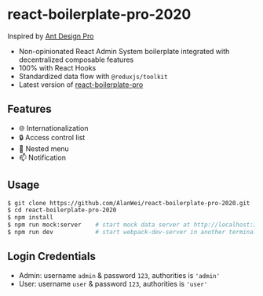 # react-boilerplate-pro-2020

Inspired by [Ant Design Pro](https://pro.ant.design/)

* Non-opinionated React Admin System boilerplate integrated with decentralized composable features
* 100% with React Hooks
* Standardized data flow with `@reduxjs/toolkit`
* Latest version of [react-boilerplate-pro](https://github.com/AlanWei/react-boilerplate-pro)

## Features
* :globe_with_meridians: Internationalization
* :lock: Access control list
* :memo: Nested menu
* :mailbox: Notification

## Usage
```bash
$ git clone https://github.com/AlanWei/react-boilerplate-pro-2020.git
$ cd react-boilerplate-pro-2020
$ npm install
$ npm run mock:server    # start mock data server at http://localhost:3000
$ npm run dev            # start webpack-dev-server in another terminal window at http://localhost:8080
```

## Login Credentials
* Admin: username `admin` & password `123`, authorities is `'admin'`
* User: username `user` & password `123`, authorities is `'user'`